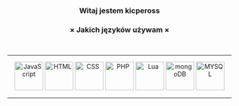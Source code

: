 
<h3 align="center">Witaj jestem kicpeross</h3>

<h3 align="center">× Jakich języków używam ×</h3>
<br />
<hr />
<p align="center">
<img draggable="false" alt="JavaScript" width="64px" src="https://imgur.com/msn7dGi.png" />
<img draggable="false" alt="HTML" width="64px" src="https://imgur.com/s3NIj4N.png" />
<img draggable="false" alt="CSS" width="64px" src="https://imgur.com/Mhf3x54.png" />
<img draggable="false" alt="PHP" width="64px" src="https://imgur.com/FSH8AiL.png" />
<img draggable="false" alt="Lua" width="64px" src="https://imgur.com/AmPvaBZ.png" />
<img draggable="false" alt="mongoDB" width="64px" src="https://imgur.com/DohiUgt.png" />
<img draggable="false" alt="MYSQL" width="64px" src="https://imgur.com/j2mbUCy.png" />
</p>
<hr />
